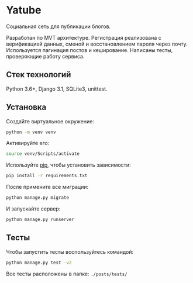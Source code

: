 # Yatube
Социальная сеть для публикации блогов.

Разработан по MVT архитектуре. Регистрация реализована с верификацией данных, сменой и восстановлением пароля через почту. Используется пагинация постов и кеширование. Написаны тесты, проверяющие работу сервиса.

## Стек технологий
Python 3.6+, Django 3.1, SQLite3, unittest.

## Установка
Создайте виртуальное окружение:
```bash
python -m venv venv
```
Активируйте его:
```bash
source venv/Scripts/activate
```
Используйте [pip](https://pip.pypa.io/en/stable/), чтобы установить зависимости:
```bash
pip install -r requirements.txt
```
После примените все миграции:
```bash
python manage.py migrate
```
И запускайте сервер:
```bash
python manage.py runserver
```

## Тесты
Чтобы запустить тесты воспользуйтесь командой:
```bash
python manage.py test -v2
```
Все тесты расположены в папке: ```./posts/tests/```
